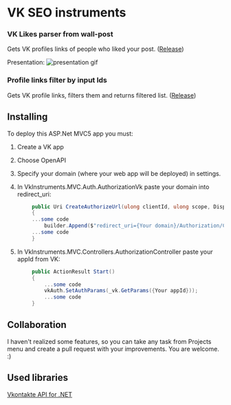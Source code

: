 # VK SEO instruments
###  VK Likes parser from wall-post 

Gets VK profiles links of people who liked your post. 
([Release](https://github.com/Onikiro/VkInstruments/releases/tag/2.0))

Presentation:
![presentation gif](https://media.giphy.com/media/2kVnesYPphyGOOsXRF/giphy.gif)


### Profile links filter by input Ids 

Gets VK profile links, filters them and returns filtered list. 
([Release](https://github.com/Onikiro/VkInstruments/releases/tag/2.0))


## Installing
To deploy this ASP.Net MVC5 app you must: 
1. Сreate a VK app 
2. Choose OpenAPI
3. Specify your domain (where your web app will be deployed) in settings.

4. In VkInstruments.MVC.Auth.AuthorizationVk paste your domain into redirect_uri:

```c#
        public Uri CreateAuthorizeUrl(ulong clientId, ulong scope, Display display, string state)
        {
        ...some code
            builder.Append($"redirect_uri={Your domain}/Authorization/Complete&");
        ...some code
        }
```

5. In VkInstruments.MVC.Controllers.AuthorizationController paste your appId from VK:


```c#
        public ActionResult Start()
        {
            ...some code
            vkAuth.SetAuthParams(_vk.GetParams({Your appId}));
            ...some code
        }
```

## Collaboration

I haven't realized some features, so you can take any task from Projects menu and create a pull request with your improvements. You are welcome. :)


## Used libraries

[Vkontakte API for .NET](https://vknet.github.io/vk/)
